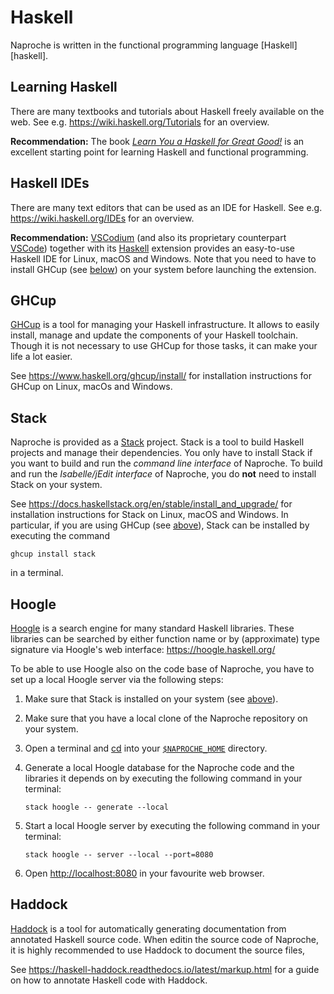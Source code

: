 # Haskell

Naproche is written in the functional programming language [Haskell][haskell].


## Learning Haskell

There are many textbooks and tutorials about Haskell freely available on the
web. See e.g. <https://wiki.haskell.org/Tutorials> for an overview.

**Recommendation:** The book
[*Learn You a Haskell for Great Good!*][learn-you-a-haskell] is an excellent
starting point for learning Haskell and functional programming.


## Haskell IDEs

There are many text editors that can be used as an IDE for Haskell. See e.g.
<https://wiki.haskell.org/IDEs> for an overview.

**Recommendation:** [VSCodium][vscodium] (and also its proprietary counterpart
[VSCode][vscode]) together with its [Haskell][vscode-haskell] extension provides
an easy-to-use Haskell IDE for Linux, macOS and Windows. Note that you need to
have to install GHCup (see [below](#ghcup-optional)) on your system before
launching the extension.


## GHCup

[GHCup][ghcup] is a tool for managing your Haskell infrastructure. It allows to
easily install, manage and update the components of your Haskell toolchain.
Though it is not necessary to use GHCup for those tasks, it can make your life
a lot easier.

See <https://www.haskell.org/ghcup/install/>
for installation instructions for GHCup on Linux, macOs and Windows.


## Stack

Naproche is provided as a [Stack][stack] project. Stack is a tool to build
Haskell projects and manage their dependencies. You only have to install Stack
if you want to build and run the *command line interface* of Naproche. To build
and run the *Isabelle/jEdit interface* of Naproche, you do **not** need to
install Stack on your system.

See <https://docs.haskellstack.org/en/stable/install_and_upgrade/>
for installation instructions for Stack on Linux, macOS and Windows.
In particular, if you are using GHCup (see [above](#ghcup-optional)), Stack can
be installed by executing the command

```
ghcup install stack
```

in a terminal.


## Hoogle

[Hoogle][hoogle] is a search engine for many standard Haskell libraries. These
libraries can be searched by either function name or by (approximate) type
signature via Hoogle's web interface: <https://hoogle.haskell.org/>

To be able to use Hoogle also on the code base of Naproche, you have to set up
a local Hoogle server via the following steps:

  1.  Make sure that Stack is installed on your system (see [above](#stack)).

  2.  Make sure that you have a local clone of the Naproche repository on your
      system.

  3.  Open a terminal and [cd][cd] into your
      [`$NAPROCHE_HOME`](#cloning-the-naproche-repository) directory.

  4.  Generate a local Hoogle database for the Naproche code and the libraries
      it depends on by executing the following command in your terminal:

      ```
      stack hoogle -- generate --local
      ```

  5.  Start a local Hoogle server by executing the following command in your
      terminal:

      ```
      stack hoogle -- server --local --port=8080
      ```

  6.  Open <http://localhost:8080> in your favourite web browser.


## Haddock

[Haddock][haddock] is a tool for automatically generating documentation from
annotated Haskell source code. When editin the source code of Naproche, it is
highly recommended to use Haddock to document the source files,

See <https://haskell-haddock.readthedocs.io/latest/markup.html> for a guide on
how to annotate Haskell code with Haddock.


[learn-you-a-haskell]: <https://www.learnyouahaskell.com/>
[vscodium]: <https://vscodium.com/>
[vscode]: <https://code.visualstudio.com/>
[vscode-haskell]: <https://marketplace.visualstudio.com/items?itemName=haskell.haskell>
[stack]: <https://docs.haskellstack.org/en/stable/>
[ghcup]: <https://www.haskell.org/ghcup/>
[hoogle]: <https://hoogle.haskell.org/>
[cd]: <https://en.wikipedia.org/wiki/Cd_(command)>
[haddock]: <https://haskell-haddock.readthedocs.io/latest/>
